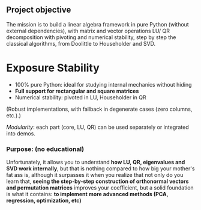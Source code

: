 ## Project objective
The mission is to build a linear algebra framework in pure Python (without external dependencies), with matrix and vector operations LU/ QR decomposition with pivoting and numerical stability, step by step the classical algorithms, from Doolittle to Householder and SVD.

# Exposure Stability
- 100% pure Python: ideal for studying internal mechanics without hiding
- **Full support for rectangular and square matrices**
- Numerical stability: pivoted in LU, Householder in QR

(Robust implementations, with fallback in degenerate cases (zero columns, etc.).)

*Modularity*: each part (core, LU, QR) can be used separately or integrated into demos.

### Purpose: (no educational)
Unfortunately, it allows you to understand **how LU, QR, eigenvalues ​​and SVD work internally**, but that is nothing compared to how big your mother's fat ass is, although it surpasses it when you realize that not only do you learn that, **seeing the step-by-step construction of orthonormal vectors and permutation matrices** improves your coefficient, but a solid foundation is what it contains: **to implement more advanced methods (PCA, regression, optimization, etc)**
